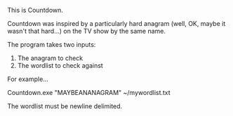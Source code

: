 This is Countdown.

Countdown was inspired by a particularly hard anagram (well, OK, maybe it wasn't that hard...) on the TV show by the same name.

The program takes two inputs:
1) The anagram to check
2) The wordlist to check against

For example...

Countdown.exe "MAYBEANANAGRAM" ~/mywordlist.txt

The wordlist must be newline delimited.
